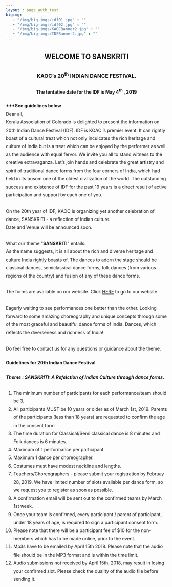 ```yaml
---
layout : page_auth_test
bigimg:
   - "/img/big-imgs/idf01.jpg" : ""
   - "/img/big-imgs/idf02.jpg" : ""
   - "/img/big-imgs/KAOCBanner2.jpg" : ""
   - "/img/big-imgs/IDFBanner2.jpg" : ""
---
```

<body style="font-serif;line-height:1.8">
	<div align="center"><h2>WELCOME TO SANSKRITI </h2>
		<h3>KAOC’s 20<sup>th</sup> INDIAN DANCE FESTIVAL. </h3>
		<h4>The tentative date for the IDF is May 4<sup>th</sup> , 2019 </h4></div>
<p>
	<b>***See guidelines below</b><br/>
 Dear all,<br/>
Kerala Association of Colorado is delighted to present the information on 20th Indian Dance Festival (IDF). IDF is KOAC ’s premier event. It can rightly boast of a cultural treat which not only inculcates the rich heritage and culture of India but is a treat which can be enjoyed by the performer as well as the audience with equal fervor. We invite you all to stand witness to the creative extravaganza. Let’s join hands and celebrate the great artistry and spirit of traditional dance forms from the four corners of India, which had held in its bosom one of the oldest civilization of the world. The outstanding success and existence of IDF for the past 19 years is a direct result of active participation and support by each one of you.<br/><br/>
On the 20th year of IDF, KAOC is organizing yet another celebration of dance, SANSKRITI - a reflection of Indian culture.<br/>Date and Venue will be announced soon.<br/><br/>
What our theme "<b>SANSKRITI</b>" entails:<br/>
As the name suggests, it is all about the rich and diverse heritage and culture  India rightly boasts of. The dances to adorn the stage should be classical dances, semiclassical dance forms, folk dances (from various regions of the country) and fusion of any of these dance forms.<br/><br/>
The forms are available on our website. Click <a href="https://docs.google.com/forms/d/e/1FAIpQLSdqsYxBcYxB7NRks2pJAT_4lVjGrl9j200B194wHZCOr-sciQ/viewform">HERE</a> to go to our website.<br/><br/>
Eagerly waiting to see performances one better than the other. Looking forward to some amazing choreography and unique concepts through some of the most graceful and beautiful dance forms of India. Dances, which reflects the diverseness and richness of India!<br/><br/>
Do feel free to contact us for any questions or guidance about the theme.	
</p>
	<h4> Guidelines for 20th Indian Dance Festival</h4>
	<h5>Theme : SANSKRITI: A Refelction of Indian Culture through dance forms.</h5>
<ol>	
<li>The minimum number of participants for each performance/team should be 3.
</li><li>All participants MUST be 10 years or older as of March 1st, 2019. Parents of the participants (less than 18 years) are requested to confirm the age in the consent form
</li><li>The time duration for Classical/Semi classical dance is 8 minutes and Folk dances is 6 minutes.
</li><li>Maximum of 1 performance per participant
</li><li>Maximum 1 dance per choreographer.
</li><li>Costumes must have modest neckline and lengths.
</li><li>Teachers/Choreographers - please submit your registration by Februay 28, 2019. We have limited number of slots available per dance form, so we request you to register as soon as possible. 
</li><li>A confirmation email will be sent out to the confirmed teams by March 1st week. 
</li><li>Once your team is confirmed, every participant / parent of participant, under 18 years of age, is required to sign a participant consent form.
</li><li>Please note that there will be a participant fee of $10 for the non-members which has to be made online, prior to the event.
</li><li>Mp3s have to be emailed by April 15th 2018. Please note that the audio file should be in the MP3 format and is within the time limit.
</li><li>Audio submissions not received by April 15th, 2018, may result in losing your confirmed slot. Please check the quality of the audio file before sending it.	
	</li></ol>
</body>
